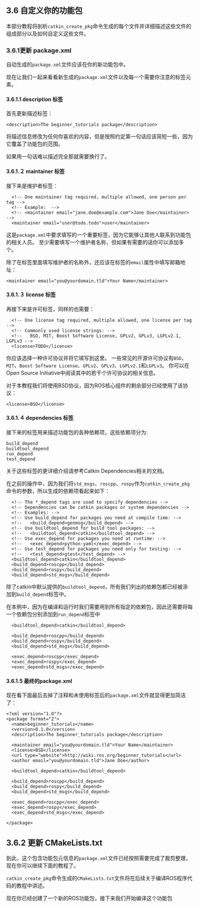 ## 3.6 自定义你的功能包
本部分教程将剖析`catkin_create_pkg`命令生成的每个文件并详细描述这些文件的组成部分以及如何自定义这些文件。
### 3.6.1更新 package.xml

自动生成的`package.xml`文件应该在你的新功能包中。

现在让我们一起来看看新生成的`package.xml`文件以及每一个需要你注意的标签元素。

#### 3.6.1.1 description 标签

首先更新描述标签：

```
<description>The beginner_tutorials package</description>
```

将描述信息修改为任何你喜欢的内容，但是按照约定第一句话应该简短一些，因为它覆盖了功能包的范围。

如果用一句话难以描述完全那就需要换行了。

#### 3.6.1.２ maintainer 标签
接下来是维护者标签：

```
  <!-- One maintainer tag required, multiple allowed, one person per tag -->
  <!-- Example:  -->
  <!-- <maintainer email="jane.doe@example.com">Jane Doe</maintainer> -->
  <maintainer email="user@todo.todo">user</maintainer>
```
这是`package.xml`中要求填写的一个重要标签，因为它能够让其他人联系到功能包的相关人员。
至少需要填写一个维护者名称，但如果有需要的话你可以添加多个。

除了在标签里面填写维护者的名称外，还应该在标签的`email`属性中填写邮箱地址：

```
<maintainer email="you@yourdomain.tld">Your Name</maintainer>
```
#### 3.6.1.３ license 标签
再接下来是许可标签，同样的也需要：
```
  <!-- One license tag required, multiple allowed, one license per tag -->
  <!-- Commonly used license strings: -->
  <!--   BSD, MIT, Boost Software License, GPLv2, GPLv3, LGPLv2.1, LGPLv3 -->
  <license>TODO</license>
```
你应该选择一种许可协议并将它填写到这里。
一些常见的开源许可协议有`BSD`、`MIT`、`Boost Software License`、`GPLv2`、`GPLv3`、`LGPLv2.1`和`LGPLv3`。
你可以在Open Source Initiative中阅读其中的若干个许可协议的相关信息。

对于本教程我们将使用BSD协议，因为ROS核心组件的剩余部分已经使用了该协议：

```
<license>BSD</license>
```
#### 3.6.1.４ dependencies 标签

接下来的标签用来描述功能包的各种依赖项，这些依赖项分为:

```
build_depend
buildtool_depend
run_depend
test_depend
```
关于这些标签的更详细介绍请参考Catkin Dependencies相关的文档。

在之前的操作中，因为我们将`std_msgs`、`roscpp`、`rospy`作为`catkin_create_pkg`命令的参数，所以生成的依赖项看起来如下：
```
  <!-- The *_depend tags are used to specify dependencies -->
  <!-- Dependencies can be catkin packages or system dependencies -->
  <!-- Examples: -->
  <!-- Use build_depend for packages you need at compile time: -->
  <!--   <build_depend>genmsg</build_depend> -->
  <!-- Use buildtool_depend for build tool packages: -->
  <!--   <buildtool_depend>catkin</buildtool_depend> -->
  <!-- Use exec_depend for packages you need at runtime: -->
  <!--   <exec_depend>python-yaml</exec_depend> -->
  <!-- Use test_depend for packages you need only for testing: -->
  <!--   <test_depend>gtest</test_depend> -->
  <buildtool_depend>catkin</buildtool_depend>
  <build_depend>roscpp</build_depend>
  <build_depend>rospy</build_depend>
  <build_depend>std_msgs</build_depend>
```
除了catkin中默认提供的`buildtool_depend`，所有我们列出的依赖包都已经被添加到`build_depend`标签中。

在本例中，因为在编译和运行时我们需要用到所有指定的依赖包，因此还需要将每一个依赖包分别添加到`run_depend`标签中

```
  <buildtool_depend>catkin</buildtool_depend>

  <build_depend>roscpp</build_depend>
  <build_depend>rospy</build_depend>
  <build_depend>std_msgs</build_depend>

  <exec_depend>roscpp</exec_depend>
  <exec_depend>rospy</exec_depend>
  <exec_depend>std_msgs</exec_depend>
```
#### 3.6.1.5 最终的package.xml

现在看下面最后去掉了注释和未使用标签后的`package.xml`文件就显得更加简洁了：

```
<?xml version="1.0"?>
<package format="2">
  <name>beginner_tutorials</name>
  <version>0.1.0</version>
  <description>The beginner_tutorials package</description>

  <maintainer email="you@yourdomain.tld">Your Name</maintainer>
  <license>BSD</license>
  <url type="website">http://wiki.ros.org/beginner_tutorials</url>
  <author email="you@yourdomain.tld">Jane Doe</author>

  <buildtool_depend>catkin</buildtool_depend>

  <build_depend>roscpp</build_depend>
  <build_depend>rospy</build_depend>
  <build_depend>std_msgs</build_depend>

  <exec_depend>roscpp</exec_depend>
  <exec_depend>rospy</exec_depend>
  <exec_depend>std_msgs</exec_depend>

</package>
```
## 3.6.2 更新 CMakeLists.txt

到此，这个包含功能包元信息的`package.xml`文件已经按照需要完成了裁剪整理，现在你可以继续下面的教程了。

`catkin_create_pkg`命令生成的`CMakeLists.txt`文件将在后续关于编译ROS程序代码的教程中讲述。

现在你已经创建了一个新的ROS功能包，接下来我们开始编译这个功能包
